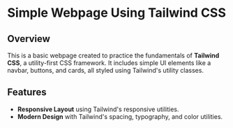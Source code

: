 # Simple Webpage Using Tailwind CSS

## Overview
This is a basic webpage created to practice the fundamentals of **Tailwind CSS**, a utility-first CSS framework. It includes simple UI elements like a navbar, buttons, and cards, all styled using Tailwind's utility classes.

## Features
- **Responsive Layout** using Tailwind's responsive utilities.
- **Modern Design** with Tailwind's spacing, typography, and color utilities.